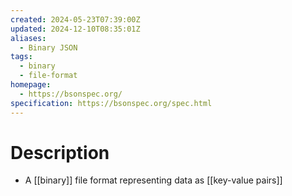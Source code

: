 ```yaml
---
created: 2024-05-23T07:39:00Z
updated: 2024-12-10T08:35:01Z
aliases:
  - Binary JSON
tags:
  - binary
  - file-format
homepage:
  - https://bsonspec.org/
specification: https://bsonspec.org/spec.html
---
```

# Description
- A [[binary]] file format representing data as [[key-value pairs]]
